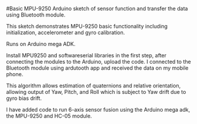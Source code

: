 
#Basic MPU-9250 Arduino sketch of sensor function and transfer the data using Bluetooth module.

This sketch demonstrates MPU-9250 basic functionality including initialization, accelerometer and gyro calibration. 

Runs on Arduino mega ADK.

Install MPU9250 and softwareserial libraries in the first step,
after connecting the modules to the Arduino, upload the code.
I connected to the Bluetooth module using ardutooth app and received the data on my mobile phone.

This algorithm allows estimation of quaternions and relative orientation, allowing output of Yaw, Pitch, and Roll which is subject to Yaw
drift due to gyro bias drift.  

I have added code to run 6-axis sensor fusion using the Arduino mega adk, the MPU-9250 and HC-05 module.
